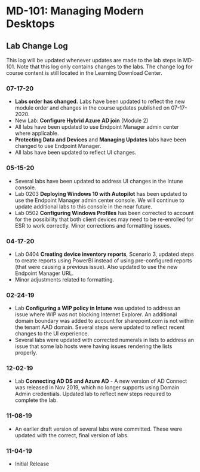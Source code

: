 # MD-101: Managing Modern Desktops 

## Lab Change Log

This log will be updated whenever updates are made to the lab steps in MD-101.  Note that this log only contains changes to the labs.  The change log for course content is still located in the Learning Download Center.

### 07-17-20

-   **Labs order has changed.** Labs have been updated to reflect the new module order and changes in the course updates published on 07-17-2020. 
-   New Lab: **Configure Hybrid Azure AD join** (Module 2)
-   All labs have been updated to use Endpoint Manager admin center where applicable.
-   **Protecting Data and Devices** and **Managing Updates** labs have been changed to use Endpoint Manager.
-   All labs have been updated to reflect UI changes. 

### 05-15-20

-   Several labs have been updated to address UI changes in the Intune console. 
-   Lab 0203 **Deploying Windows 10 with Autopilot** has been updated to use the Endpoint Manager admin center console. We will continue to update additional labs to this console in the near future. 
-   Lab 0502 **Configuring Windows Profiles** has been corrected to account for the possibility that both client devices may need to be re-enrolled for ESR to work correctly. Minor corrections and formatting issues.

### 04-17-20
-   Lab 0404 **Creating device inventory reports**, Scenario 3, updated steps to create reports using PowerBI instead of using pre-configured reports (that were causing a previous issue). Also updated to use the new Endpoint Manager URL. 
-   Minor adjustments related to formatting.

### 02-24-19
-   Lab **Configuring a WIP policy in Intune** was updated to address an issue where WIP was not blocking Internet Explorer. An additional domain boundary was added to account for sharepoint.com is not within the tenant AAD domain. Several steps were updated to reflect recent changes to the UI experience.
-   Several labs were updated with corrected numerals in lists to address an issue that some lab hosts were having issues rendering the lists properly.

### 12-02-19
-   Lab **Connecting AD DS and Azure AD** - A new version of AD Connect was released in Nov 2019, which no longer supports using Domain Admin credentials. Updated lab to reflect new steps required to complete the lab.  

### 11-08-19
-   An earlier draft version of several labs were committed. These were updated with the correct, final version of labs. 

### 11-04-19
-   Initial Release


